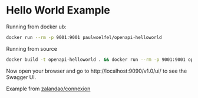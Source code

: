 # Hello World Example

Running from docker ub:

```bash
docker run --rm -p 9001:9001 paulwoelfel/openapi-helloworld
```

Running from source

```bash
docker build -t openapi-helloworld . && docker run --rm -p 9001:9001 openapi-helloworld
```

Now open your browser and go to http://localhost:9090/v1.0/ui/ to see the Swagger UI.

Example from [zalandao/connexion](https://github.com/zalando/connexion/tree/master/examples/openapi3/helloworld)
